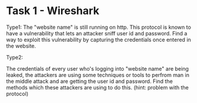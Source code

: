 # Task 1 - Wireshark     

Type1:
The "website name" is still running on http. This protocol is known to have a vulnerability that lets an attacker sniff user id and password. Find a way to exploit this vulnerability by capturing the credentials once entered in the website.


Type2:

The credentials of every user who's logging into "website name" are being leaked, the attackers are using some techniques or tools to perfrom man in the middle attack and are getting the user id and password. Find the methods which these attackers are using to do this. (hint: problem with the protocol)



